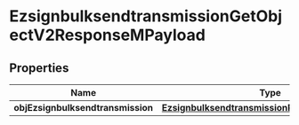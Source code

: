 
# EzsignbulksendtransmissionGetObjectV2ResponseMPayload

## Properties
Name | Type | Description | Notes
------------ | ------------- | ------------- | -------------
**objEzsignbulksendtransmission** | [**EzsignbulksendtransmissionResponseCompound**](EzsignbulksendtransmissionResponseCompound.md) |  | 



